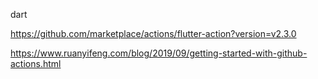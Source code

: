 dart 

https://github.com/marketplace/actions/flutter-action?version=v2.3.0

https://www.ruanyifeng.com/blog/2019/09/getting-started-with-github-actions.html





  